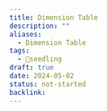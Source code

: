 ```yaml
---
title: Dimension Table
description: ""
aliases:
  - Dimension Table
tags:
  - 🌱seedling
draft: true
date: 2024-05-02
status: not-started
backlink:
---
```

